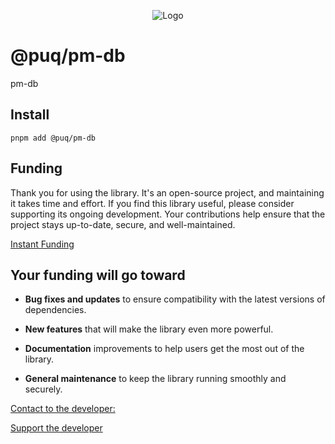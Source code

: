 <p align="center">
  <img src="https://beemood.github.io/puq/dbs/pm-db/assets/favicon.png" alt="Logo" />
</p>

# @puq/pm-db

pm-db

## Install

`pnpm add @puq/pm-db`

## Funding

Thank you for using the library. It's an open-source project, and maintaining it takes time and effort. If you find this library useful, please consider supporting its ongoing development. Your contributions help ensure that the project stays up-to-date, secure, and well-maintained.

[Instant Funding](https://cash.app/$puqlib)

## Your funding will go toward

- **Bug fixes and updates** to ensure compatibility with the latest versions of dependencies.

- **New features** that will make the library even more powerful.

- **Documentation** improvements to help users get the most out of the library.

- **General maintenance** to keep the library running smoothly and securely.

[Contact to the developer:](mailto:robert.brightline+pm-db@gmail.com?subject=pm-db)

[Support the developer](https://cash.app/$puqlib)
